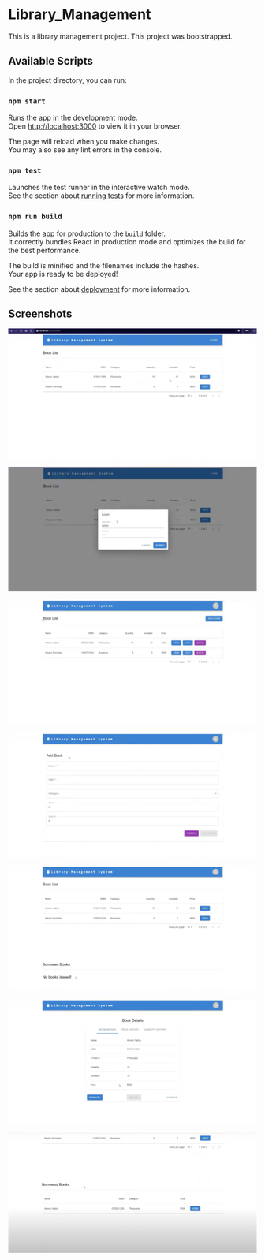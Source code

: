 # Library_Management

This is a library management project. This project was bootstrapped.

## Available Scripts

In the project directory, you can run:

### `npm start`

Runs the app in the development mode.\
Open [http://localhost:3000](http://localhost:3000) to view it in your browser.

The page will reload when you make changes.\
You may also see any lint errors in the console.

### `npm test`

Launches the test runner in the interactive watch mode.\
See the section about [running tests](https://facebook.github.io/create-react-app/docs/running-tests) for more information.

### `npm run build`

Builds the app for production to the `build` folder.\
It correctly bundles React in production mode and optimizes the build for the best performance.

The build is minified and the filenames include the hashes.\
Your app is ready to be deployed!

See the section about [deployment](https://facebook.github.io/create-react-app/docs/deployment) for more information.

## Screenshots

![image alt](https://github.com/Dhruvpanwar27/Library_Management/blob/772f0b8f47a2e1c5d744e5759bb08b534f74817e/Screenshot%202025-01-08%20at%207.05.17%20PM.png)

![image alt](https://github.com/Dhruvpanwar27/Library_Management/blob/0382f1dc1548fe68a2605668fa6391ed0c2d9c89/Screenshot%202025-01-08%20at%207.05.38%20PM.png)

![image alt](https://github.com/Dhruvpanwar27/Library_Management/blob/31bb6a1a237c0e07244783832d56c134d71c903d/Screenshot%202025-01-08%20at%207.05.57%20PM.png)

![image alt](https://github.com/Dhruvpanwar27/Library_Management/blob/1d74a08de83cd0391da3f7d0f71831c504baab2b/Screenshot%202025-01-08%20at%207.06.17%20PM.png)

![image alt](https://github.com/Dhruvpanwar27/Library_Management/blob/2fa40ca22f8cc6d5607e86033f67194b7884a9af/Screenshot%202025-01-08%20at%207.06.41%20PM.png)

![image alt](https://github.com/Dhruvpanwar27/Library_Management/blob/9e03afd74a8b1098321efc689f3e20c46a9bb0af/Screenshot%202025-01-08%20at%207.07.01%20PM.png)

![image alt](https://github.com/Dhruvpanwar27/Library_Management/blob/e6c690d856c59b93bdc591041d120814184452a6/Screenshot%202025-01-08%20at%207.07.16%20PM.png)
